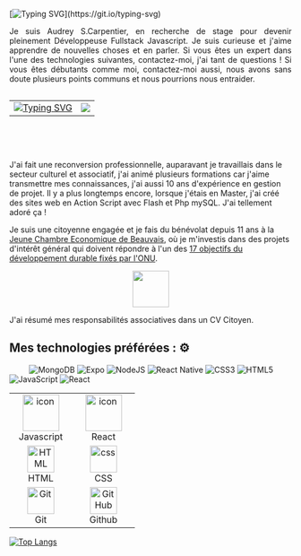

[![Typing SVG](https://readme-typing-svg.demolab.com?font=Fira+Code&weight=1500&size=18&duration=4000&pause=1000&color=CF10CD&background=FFFFFF00&vCenter=true&width=435&lines=Coucou+le+monde%2C+bienvenue+sur+mon+GitHub+!)](https://git.io/typing-svg)



<p align="justify"> 
Je suis Audrey S.Carpentier, en recherche de stage pour devenir pleinement Développeuse Fullstack Javascript. Je suis curieuse et j'aime apprendre de nouvelles choses et en parler. Si vous êtes un expert dans l'une des technologies suivantes, contactez-moi, j'ai tant de questions ! Si vous êtes débutants comme moi, contactez-moi aussi, nous avons sans doute plusieurs points communs et nous pourrions nous entraider.</p>
 
<table align="right" border: "none">
  <tr>
   <td align="right"><a href="https://www.linkedin.com/in/audrey3010/">
<img src="https://readme-typing-svg.demolab.com?font=Fira+Code&weight=1500&size=18&duration=4000&pause=1000&color=CF10CD&background=FFFFFF00&vCenter=true&width=435&lines=Contactez-moi+sur+Linkedin+%3E" alt="Typing SVG" /></a></td>
   <td  align="left"><a href="https://www.linkedin.com/in/audrey3010/">
<img src="https://img.shields.io/badge/Linkedin-%231DA1F2.svg?style=for-the-badge&logo=Linkedin&logoColor=white">
</a></td>
  </tr>
  </table>
  
&nbsp;&nbsp;&nbsp;&nbsp;&nbsp;&nbsp;&nbsp;&nbsp;
<p align="justify">

&nbsp;&nbsp;&nbsp;&nbsp;&nbsp;&nbsp;&nbsp;&nbsp;
 
J'ai fait une reconversion professionnelle, auparavant je travaillais dans le secteur culturel et associatif, j'ai animé plusieurs formations car j'aime transmettre mes connaissances, j'ai aussi 10 ans d'expérience en gestion de projet. Il y a plus longtemps encore, lorsque j'étais en Master, j'ai créé des sites web en Action Script avec Flash et Php mySQL. J'ai tellement adoré ça ! 

Je suis une citoyenne engagée et je fais du bénévolat depuis 11 ans à la <a href="https://www.jcef.asso.fr/">Jeune Chambre Economique de Beauvais</a>, où je m'investis dans des projets d'intérêt général qui doivent répondre à l'un des <a href="https://www.globalgoals.org/fr/">17 objectifs du développement durable fixés par l'ONU</a>.
 <div align="center">  
 <a href="https://www.globalgoals.org/fr/">
 <img src="https://res.cloudinary.com/dp28uacxh/image/upload/v1679771695/PortFolio-GitHub/LogosDivers/logoGlobalGoals_ewh7c3.svg" width="65" height="65">
 </a></div>
<p align="justify"> 
 J'ai résumé mes responsabilités associatives dans un CV Citoyen.
</p>
 
## Mes technologies préférées : ⚙️ 
 &nbsp;&nbsp;&nbsp;&nbsp;&nbsp;&nbsp;&nbsp;&nbsp;
 ![MongoDB](https://img.shields.io/badge/MongoDB-%234ea94b.svg?style=for-the-badge&logo=mongodb&logoColor=white)
 ![Expo](https://img.shields.io/badge/expo-1C1E24?style=for-the-badge&logo=expo&logoColor=#D04A37)
 ![NodeJS](https://img.shields.io/badge/node.js-6DA55F?style=for-the-badge&logo=node.js&logoColor=white)
 ![React Native](https://img.shields.io/badge/react_native-%2320232a.svg?style=for-the-badge&logo=react&logoColor=%2361DAFB)
 ![CSS3](https://img.shields.io/badge/css3-%231572B6.svg?style=for-the-badge&logo=css3&logoColor=white)
 ![HTML5](https://img.shields.io/badge/html5-%23E34F26.svg?style=for-the-badge&logo=html5&logoColor=white)
 ![JavaScript](https://img.shields.io/badge/javascript-%23323330.svg?style=for-the-badge&logo=javascript&logoColor=%23F7DF1E)
 ![React](https://img.shields.io/badge/react-%2320232a.svg?style=for-the-badge&logo=react&logoColor=%2361DAFB)
 
<table align="center">
  <tr>
    <td align="center" width="96">
        <img src="https://techstack-generator.vercel.app/js-icon.svg" alt="icon" width="65" height="65" />
        <br>Javascript
    </td>
   <td align="center" width="96">
   <img src="https://techstack-generator.vercel.app/react-icon.svg" alt="icon" width="65" height="65" />
      <br>React
    </td>
</tr>
<tr>
    <td align="center"  width="96">
        <img src="https://skillicons.dev/icons?i=html" width="48" height="48" alt="HTML" />
      <br>HTML
    </td>
    <td align="center" width="96">
        <img src="https://skillicons.dev/icons?i=css" width="48" height="48" alt="css" />
      <br>CSS
    </td> 
</tr>
<tr>
   <td align="center" width="96"> 
        <img src="https://user-images.githubusercontent.com/25181517/192108372-f71d70ac-7ae6-4c0d-8395-51d8870c2ef0.png" width="48" height="48" alt="Git" />
      <br>Git
   </td>
   <td align="center" width="96">
        <img src="https://user-images.githubusercontent.com/25181517/192108374-8da61ba1-99ec-41d7-80b8-fb2f7c0a4948.png" width="48" height="48" alt="GitHub" />
     <br>Github
   </td>
</tr>
</table>

[![Top Langs](https://github-readme-stats.vercel.app/api/top-langs/?username=audreyaaoo)](https://github.com/audreyaaoo/github-readme-stats)

